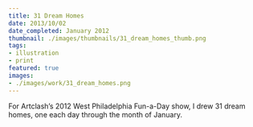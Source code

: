 ```yaml
---
title: 31 Dream Homes
date: 2013/10/02
date_completed: January 2012
thumbnail: ./images/thumbnails/31_dream_homes_thumb.png
tags:
- illustration
- print
featured: true
images:
- ./images/work/31_dream_homes.png
---
```


For Artclash’s 2012 West Philadelphia Fun-a-Day show, I drew 31 dream homes, one each day through the month of January.
